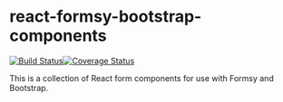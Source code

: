# react-formsy-bootstrap-components

[![Build Status](https://travis-ci.org/walkness/react-formsy-bootstrap-components.svg?branch=master)](https://travis-ci.org/walkness/react-formsy-bootstrap-components)[![Coverage Status](https://coveralls.io/repos/github/walkness/react-formsy-bootstrap-components/badge.svg?branch=master)](https://coveralls.io/github/walkness/react-formsy-bootstrap-components?branch=master)

This is a collection of React form components for use with Formsy and Bootstrap.
